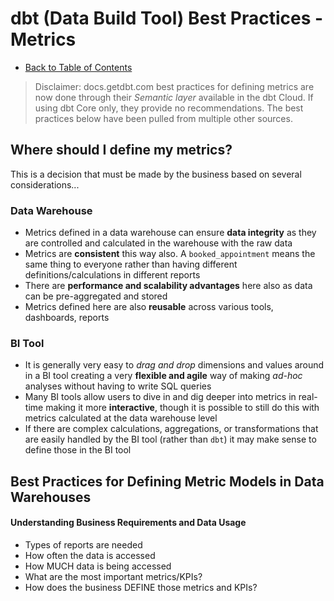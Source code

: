 # dbt (Data Build Tool) Best Practices - Metrics

- [Back to Table of Contents](toc.md)

> Disclaimer: docs.getdbt.com best practices for defining metrics are now done through their _Semantic layer_ available in the dbt Cloud. If using dbt Core only, they provide no recommendations. The best practices below have been pulled from multiple other sources.

## Where should I define my metrics?

This is a decision that must be made by the business based on several considerations...

### Data Warehouse

- Metrics defined in a data warehouse can ensure **data integrity** as they are controlled and calculated in the warehouse with the raw data
- Metrics are **consistent** this way also. A `booked_appointment` means the same thing to everyone rather than having different definitions/calculations in different reports
- There are **performance and scalability advantages** here also as data can be pre-aggregated and stored
- Metrics defined here are also **reusable** across various tools, dashboards, reports

### BI Tool

- It is generally very easy to _drag and drop_ dimensions and values around in a BI tool creating a very **flexible and agile** way of making _ad-hoc_ analyses without having to write SQL queries
- Many BI tools allow users to dive in and dig deeper into metrics in real-time making it more **interactive**, though it is possible to still do this with metrics calculated at the data warehouse level
- If there are complex calculations, aggregations, or transformations that are easily handled by the BI tool (rather than `dbt`) it may make sense to define those in the BI tool

## Best Practices for Defining Metric Models in Data Warehouses

#### Understanding Business Requirements and Data Usage

- Types of reports are needed
- How often the data is accessed
- How MUCH data is being accessed
- What are the most important metrics/KPIs?
- How does the business DEFINE those metrics and KPIs?
